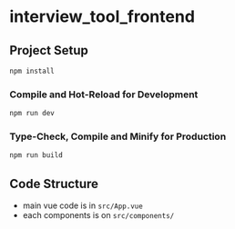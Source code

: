 # interview_tool_frontend



## Project Setup

```sh
npm install
```

### Compile and Hot-Reload for Development

```sh
npm run dev
```

### Type-Check, Compile and Minify for Production

```sh
npm run build
```

## Code Structure
- main vue code is in `src/App.vue`
- each components is on `src/components/`
